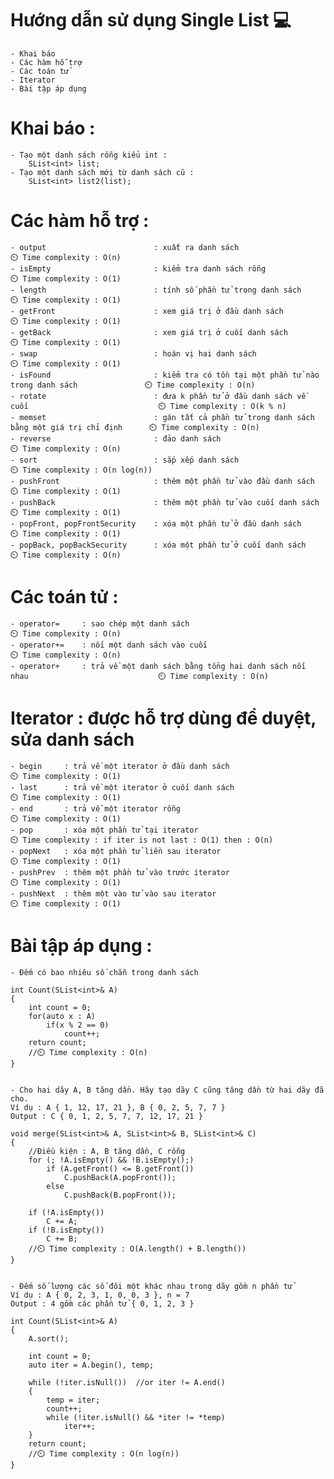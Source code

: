 # Hướng dẫn sử dụng Single List 💻
	- Khai báo
	- Các hàm hỗ trợ
	- Các toán tử
	- Iterator
	- Bài tập áp dụng
	
# Khai báo :
	- Tạo một danh sách rỗng kiểu int :
		SList<int> list;
	- Tạo một danh sách mới từ danh sách cũ :
		SList<int> list2(list);

# Các hàm hỗ trợ :
	- output						: xuất ra danh sách													⏲️ Time complexity : O(n)
	- isEmpty						: kiểm tra danh sách rỗng											⏲️ Time complexity : O(1)
	- length						: tính số phần tử trong danh sách									⏲️ Time complexity : O(1)
	- getFront						: xem giá trị ở đầu danh sách										⏲️ Time complexity : O(1)
	- getBack						: xem giá trị ở cuối danh sách										⏲️ Time complexity : O(1)
	- swap							: hoán vị hai danh sách												⏲️ Time complexity : O(1)
	- isFound						: kiểm tra có tồn tại một phần tử nào trong danh sách				⏲️ Time complexity : O(n)
	- rotate						: đưa k phần tử ở đầu danh sách về cuối								⏲️ Time complexity : O(k % n)
	- memset						: gán tất cả phần tử trong danh sách bằng một giá trị chỉ định		⏲️ Time complexity : O(n)
	- reverse						: đảo danh sách														⏲️ Time complexity : O(n)
	- sort							: sắp xếp danh sách													⏲️ Time complexity : O(n log(n))
	- pushFront						: thêm một phần tử vào đầu danh sách								⏲️ Time complexity : O(1)
	- pushBack						: thêm một phần tử vào cuối danh sách								⏲️ Time complexity : O(1)
	- popFront, popFrontSecurity	: xóa một phần tử ở đầu danh sách									⏲️ Time complexity : O(1)
	- popBack, popBackSecurity		: xóa một phần tử ở cuối danh sách									⏲️ Time complexity : O(n)
	
# Các toán tử :
	- operator= 	: sao chép một danh sách															⏲️ Time complexity : O(n)
	- operator+=	: nối một danh sách vào cuối														⏲️ Time complexity : O(n)
	- operator+		: trả về một danh sách bằng tổng hai danh sách nối nhau								⏲️ Time complexity : O(n)
	
# Iterator : được hỗ trợ dùng để duyệt, sửa danh sách
	- begin 	: trả về một iterator ở đầu danh sách													⏲️ Time complexity : O(1)
	- last 		: trả về một iterator ở cuối danh sách													⏲️ Time complexity : O(1)
	- end 		: trả về một iterator rỗng																⏲️ Time complexity : O(1)
	- pop 		: xóa một phần tử tại iterator															⏲️ Time complexity : if iter is not last : O(1) then : O(n)
	- popNext	: xóa một phần tử liền sau iterator														⏲️ Time complexity : O(1)
	- pushPrev	: thêm một phần tử vào trước iterator													⏲️ Time complexity : O(1)
	- pushNext	: thêm một vào tử vào sau iterator														⏲️ Time complexity : O(1)
	
# Bài tập áp dụng :
	- Đếm có bao nhiêu số chẵn trong danh sách
	
	int Count(SList<int>& A)
	{
		int count = 0;
		for(auto x : A)
			if(x % 2 == 0)
				count++;
		return count;
		//⏲️ Time complexity : O(n)
	}


	- Cho hai dãy A, B tăng dần. Hãy tạo dãy C cũng tăng dần từ hai dãy đã cho.
	Ví dụ : A { 1, 12, 17, 21 }, B { 0, 2, 5, 7, 7 }
	Output : C { 0, 1, 2, 5, 7, 7, 12, 17, 21 }
	
	void merge(SList<int>& A, SList<int>& B, SList<int>& C)
	{
		//Điều kiện : A, B tăng dần, C rỗng
		for (; !A.isEmpty() && !B.isEmpty();)
			if (A.getFront() <= B.getFront())
				C.pushBack(A.popFront());
			else
				C.pushBack(B.popFront());

		if (!A.isEmpty())
			C += A;
		if (!B.isEmpty())
			C += B;
		//⏲️ Time complexity : O(A.length() + B.length())
	}
		
		
	- Đếm số lượng các số đôi một khác nhau trong dãy gồm n phần tử
	Ví dụ : A { 0, 2, 3, 1, 0, 0, 3 }, n = 7
	Output : 4 gồm các phần tử { 0, 1, 2, 3 }
	
	int Count(SList<int>& A)
	{
		A.sort();

		int count = 0;
		auto iter = A.begin(), temp;

		while (!iter.isNull())	//or iter != A.end()
		{
			temp = iter;
			count++;
			while (!iter.isNull() && *iter != *temp)
				iter++;
		}
		return count;
		//⏲️ Time complexity : O(n log(n))
	}
